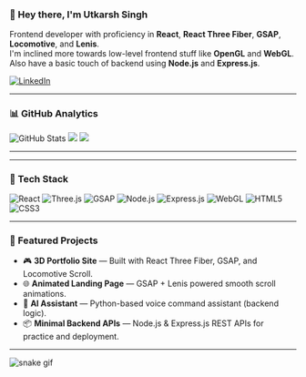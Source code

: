 ### 👋 Hey there, I'm Utkarsh Singh

Frontend developer with proficiency in **React**, **React Three Fiber**, **GSAP**, **Locomotive**, and **Lenis**.  
I'm inclined more towards low-level frontend stuff like **OpenGL** and **WebGL**.  
Also have a basic touch of backend using **Node.js** and **Express.js**.

[![LinkedIn](https://img.shields.io/badge/LinkedIn-Connect-blue?style=for-the-badge&logo=linkedin)](https://www.linkedin.com/in/utkarsh-singh-2133a2324/)

---

### 📊 GitHub Analytics

<picture>
  <source 
    srcset="https://Utkarsh18818.github.io/github-readme-stats/api?username=Utkarsh18818&show_icons=true&theme=tokyonight"
    media="(prefers-color-scheme: dark)"
  />
  <img 
    src="https://Utkarsh18818.github.io/github-readme-stats/api?username=Utkarsh18818&show_icons=true"
    alt="GitHub Stats"
  />
</picture>

<img src="https://Utkarsh18818.github.io/github-readme-streak-stats/?user=Utkarsh18818&theme=tokyonight&hide_border=true" />

<img src="https://Utkarsh18818.github.io/github-readme-stats/api/top-langs/?username=Utkarsh18818&layout=pie&theme=tokyonight" />

---

<!-- Optional: visitor count -->
<!-- ![visitors](https://komarev.com/ghpvc/?username=Utkarsh18818&label=Profile%20views&color=0e75b6&style=flat) -->
---

### 🚀 Tech Stack

![React](https://img.shields.io/badge/-React-61DAFB?style=flat-square&logo=react&logoColor=white)
![Three.js](https://img.shields.io/badge/-Three.js-black?style=flat-square&logo=three.js)
![GSAP](https://img.shields.io/badge/-GSAP-88CE02?style=flat-square&logo=greensock&logoColor=white)
![Node.js](https://img.shields.io/badge/-Node.js-339933?style=flat-square&logo=node.js&logoColor=white)
![Express.js](https://img.shields.io/badge/-Express.js-000000?style=flat-square&logo=express&logoColor=white)
![WebGL](https://img.shields.io/badge/-WebGL-990000?style=flat-square&logo=webgl)
![HTML5](https://img.shields.io/badge/-HTML5-E34F26?style=flat-square&logo=html5&logoColor=white)
![CSS3](https://img.shields.io/badge/-CSS3-1572B6?style=flat-square&logo=css3)

---

### 💼 Featured Projects

- 🎮 **3D Portfolio Site** — Built with React Three Fiber, GSAP, and Locomotive Scroll.
- 🌐 **Animated Landing Page** — GSAP + Lenis powered smooth scroll animations.
- 🧠 **AI Assistant** — Python-based voice command assistant (backend logic).
- 📦 **Minimal Backend APIs** — Node.js & Express.js REST APIs for practice and deployment.

---
![snake gif](https://github.com/Utkarsh18818/Utkarsh18818/blob/output/github-contribution-grid-snake.svg)



<!--
**Utkarsh18818/Utkarsh18818** is a ✨ _special_ ✨ repository because its `README.md` (this file) appears on your GitHub profile.

Here are some ideas to get you started:

- 🔭 I’m currently working on ...
- 🌱 I’m currently learning ...
- 👯 I’m looking to collaborate on ...
- 🤔 I’m looking for help with ...
- 💬 Ask me about ...
- 📫 How to reach me: ...
- 😄 Pronouns: ...
- ⚡ Fun fact: ...
-->
